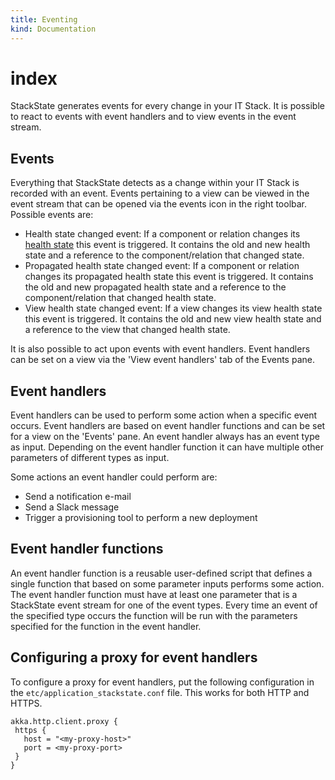 ```yaml
---
title: Eventing
kind: Documentation
---
```


# index

StackState generates events for every change in your IT Stack. It is possible to react to events with event handlers and to view events in the event stream.

## Events

Everything that StackState detects as a change within your IT Stack is recorded with an event. Events pertaining to a view can be viewed in the event stream that can be opened via the events icon in the right toolbar. Possible events are:

* Health state changed event: If a component or relation changes its [health state](https://github.com/mpvvliet/stackstate-docs/tree/0f69067c340456b272cfe50e249f4f4ee680f8d9/basic_concepts/README.md#health-states) this event is triggered. It contains the old and new health state and a reference to the component/relation that changed state.
* Propagated health state changed event: If a component or relation changes its propagated health state this event is triggered. It contains the old and new propagated health state and a reference to the component/relation that changed health state.
* View health state changed event: If a view changes its view health state this event is triggered. It contains the old and new view health state and a reference to the view that changed health state.

It is also possible to act upon events with event handlers. Event handlers can be set on a view via the 'View event handlers' tab of the Events pane.

## Event handlers

Event handlers can be used to perform some action when a specific event occurs. Event handlers are based on event handler functions and can be set for a view on the 'Events' pane. An event handler always has an event type as input. Depending on the event handler function it can have multiple other parameters of different types as input.

Some actions an event handler could perform are:

* Send a notification e-mail
* Send a Slack message
* Trigger a provisioning tool to perform a new deployment

## Event handler functions

An event handler function is a reusable user-defined script that defines a single function that based on some parameter inputs performs some action. The event handler function must have at least one parameter that is a StackState event stream for one of the event types. Every time an event of the specified type occurs the function will be run with the parameters specified for the function in the event handler.

## Configuring a proxy for event handlers

To configure a proxy for event handlers, put the following configuration in the `etc/application_stackstate.conf` file. This works for both HTTP and HTTPS.

```text
akka.http.client.proxy {
 https {
   host = "<my-proxy-host>"
   port = <my-proxy-port>
 }
}
```

